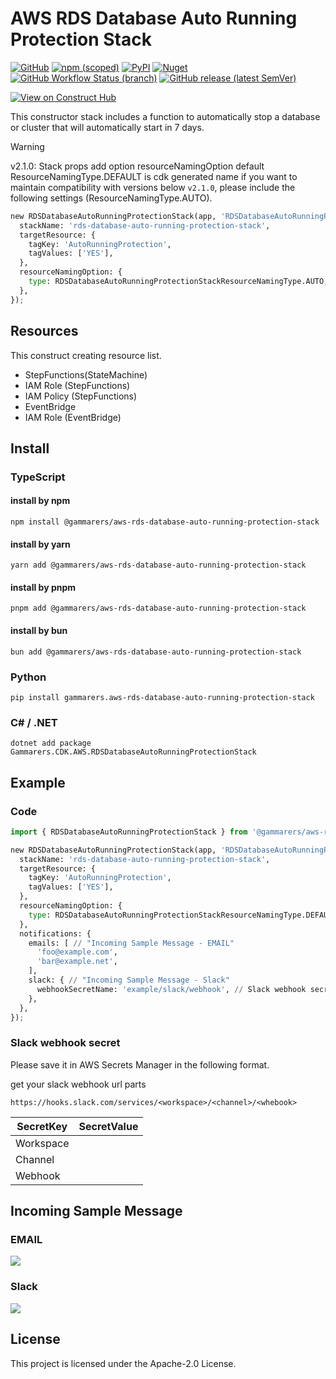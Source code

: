 # AWS RDS Database Auto Running Protection Stack

[![GitHub](https://img.shields.io/github/license/gammarers/aws-rds-database-auto-running-protection-stack?style=flat-square)](https://github.com/gammarers/aws-rds-database-auto-running-protection-stack/blob/main/LICENSE)
[![npm (scoped)](https://img.shields.io/npm/v/@gammarers/aws-rds-database-auto-running-protection-stack?style=flat-square)](https://www.npmjs.com/package/@gammarers/aws-rds-database-auto-running-protection-stack)
[![PyPI](https://img.shields.io/pypi/v/gammarers.aws-rds-database-auto-running-protection-stack?style=flat-square)](https://pypi.org/project/gammarers.aws-rds-database-auto-running-protection-stack/)
[![Nuget](https://img.shields.io/nuget/v/Gammarers.CDK.AWS.RDSDatabaseAutoRunningProtectionStack?style=flat-square)](https://www.nuget.org/packages/Gammarers.CDK.AWS.RDSDatabaseAutoRunningProtectionStack/)
[![GitHub Workflow Status (branch)](https://img.shields.io/github/actions/workflow/status/gammarers/aws-rds-database-auto-running-protection-stack/release.yml?branch=main&label=release&style=flat-square)](https://github.com/gammarers/aws-rds-database-auto-running-protection-stack/actions/workflows/release.yml)
[![GitHub release (latest SemVer)](https://img.shields.io/github/v/release/gammarers/aws-rds-database-auto-running-protection-stack?sort=semver&style=flat-square)](https://github.com/gammarers/aws-rds-database-auto-running-protection-stack/releases)

[![View on Construct Hub](https://constructs.dev/badge?package=@gammarers/aws-rds-database-auto-running-protection-stack)](https://constructs.dev/packages/@gammarers/aws-rds-database-auto-running-protection-stack)

This constructor stack includes a function to automatically stop a database or cluster that will automatically start in 7 days.

> [!WARNING]
> v2.1.0:
> Stack props add option resourceNamingOption
> default ResourceNamingType.DEFAULT is cdk generated name
> if you want to maintain compatibility with versions below `v2.1.0`, please include the following settings (ResourceNamingType.AUTO).
>
> ```python
> new RDSDatabaseAutoRunningProtectionStack(app, 'RDSDatabaseAutoRunningProtectionStack', {
>   stackName: 'rds-database-auto-running-protection-stack',
>   targetResource: {
>     tagKey: 'AutoRunningProtection',
>     tagValues: ['YES'],
>   },
>   resourceNamingOption: {
>     type: RDSDatabaseAutoRunningProtectionStackResourceNamingType.AUTO, // HERE
>   },
> });
> ```

## Resources

This construct creating resource list.

* StepFunctions(StateMachine)
* IAM Role (StepFunctions)
* IAM Policy (StepFunctions)
* EventBridge
* IAM Role (EventBridge)

## Install

### TypeScript

#### install by npm

```shell
npm install @gammarers/aws-rds-database-auto-running-protection-stack
```

#### install by yarn

```shell
yarn add @gammarers/aws-rds-database-auto-running-protection-stack
```

#### install by pnpm

```shell
pnpm add @gammarers/aws-rds-database-auto-running-protection-stack
```

#### install by bun

```shell
bun add @gammarers/aws-rds-database-auto-running-protection-stack
```

### Python

```shell
pip install gammarers.aws-rds-database-auto-running-protection-stack
```

### C# / .NET

```shell
dotnet add package Gammarers.CDK.AWS.RDSDatabaseAutoRunningProtectionStack
```

## Example

### Code

```python
import { RDSDatabaseAutoRunningProtectionStack } from '@gammarers/aws-rds-database-auto-running-protection-stack';

new RDSDatabaseAutoRunningProtectionStack(app, 'RDSDatabaseAutoRunningProtectionStack', {
  stackName: 'rds-database-auto-running-protection-stack',
  targetResource: {
    tagKey: 'AutoRunningProtection',
    tagValues: ['YES'],
  },
  resourceNamingOption: {
    type: RDSDatabaseAutoRunningProtectionStackResourceNamingType.DEFAULT,
  },
  notifications: {
    emails: [ // "Incoming Sample Message - EMAIL"
      'foo@example.com',
      'bar@example.net',
    ],
    slack: { // "Incoming Sample Message - Slack"
      webhookSecretName: 'example/slack/webhook', // Slack webhook secret
    },
  },
});
```

### Slack webhook secret

Please save it in AWS Secrets Manager in the following format.

get your slack webhook url parts

```text
https://hooks.slack.com/services/<workspace>/<channel>/<whebook>
```

| SecretKey 	 | SecretValue 	   |
|-------------|-----------------|
| Workspace 	 | <workspace> 	 |
| Channel   	 | <channel>   	 |
| Webhook   	 | <whebook>   	 |

## Incoming Sample Message

### EMAIL

![](./images/example-email.png)

### Slack

![](./images/example-slack.png)

## License

This project is licensed under the Apache-2.0 License.
